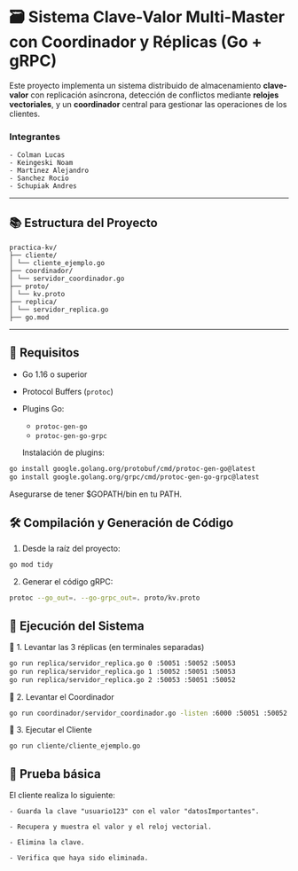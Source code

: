 # 🗃️ Sistema Clave-Valor Multi-Master con Coordinador y Réplicas (Go + gRPC)

Este proyecto implementa un sistema distribuido de almacenamiento **clave-valor** con replicación asíncrona, detección de conflictos mediante **relojes vectoriales**, y un **coordinador** central para gestionar las operaciones de los clientes.

### Integrantes
    - Colman Lucas
    - Keingeski Noam
    - Martinez Alejandro
    - Sanchez Rocio
    - Schupiak Andres

---

    

## 📚 Estructura del Proyecto
```
practica-kv/
├── cliente/
│ └── cliente_ejemplo.go
├── coordinador/
│ └── servidor_coordinador.go
├── proto/
│ └── kv.proto
├── replica/
│ └── servidor_replica.go
├── go.mod
```
---

## 🔧 Requisitos

- Go 1.16 o superior
- Protocol Buffers (`protoc`)
- Plugins Go:
  - `protoc-gen-go`
  - `protoc-gen-go-grpc`

  Instalación de plugins:

```bash
go install google.golang.org/protobuf/cmd/protoc-gen-go@latest
go install google.golang.org/grpc/cmd/protoc-gen-go-grpc@latest
```

Asegurarse de tener $GOPATH/bin en tu PATH.

## 🛠️ Compilación y Generación de Código
1. Desde la raíz del proyecto:
``` bash
go mod tidy
```

2. Generar el código gRPC:
``` bash
protoc --go_out=. --go-grpc_out=. proto/kv.proto
```

## 🚀 Ejecución del Sistema
🧱 1. Levantar las 3 réplicas (en terminales separadas)
``` bash
go run replica/servidor_replica.go 0 :50051 :50052 :50053
go run replica/servidor_replica.go 1 :50052 :50051 :50053
go run replica/servidor_replica.go 2 :50053 :50051 :50052
```

🧭 2. Levantar el Coordinador
``` bash
go run coordinador/servidor_coordinador.go -listen :6000 :50051 :50052 :50053
```

🤖 3. Ejecutar el Cliente
``` bash
go run cliente/cliente_ejemplo.go
```

## 🧪 Prueba básica
El cliente realiza lo siguiente:

    - Guarda la clave "usuario123" con el valor "datosImportantes".

    - Recupera y muestra el valor y el reloj vectorial.

    - Elimina la clave.

    - Verifica que haya sido eliminada.



